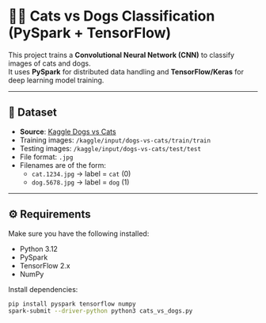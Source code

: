 # 🐶🐱 Cats vs Dogs Classification (PySpark + TensorFlow)

This project trains a **Convolutional Neural Network (CNN)** to classify images of cats and dogs.  
It uses **PySpark** for distributed data handling and **TensorFlow/Keras** for deep learning model training.

---

## 📂 Dataset
- **Source**: [Kaggle Dogs vs Cats](https://www.kaggle.com/datasets/biaiscience/dogs-vs-cats)  
- Training images: `/kaggle/input/dogs-vs-cats/train/train`  
- Testing images: `/kaggle/input/dogs-vs-cats/test/test`  
- File format: `.jpg`  
- Filenames are of the form:  
  - `cat.1234.jpg` → label = `cat` (0)  
  - `dog.5678.jpg` → label = `dog` (1)  

---

## ⚙️ Requirements
Make sure you have the following installed:
- Python 3.12  
- PySpark  
- TensorFlow 2.x  
- NumPy  

Install dependencies:
```bash
pip install pyspark tensorflow numpy
spark-submit --driver-python python3 cats_vs_dogs.py
